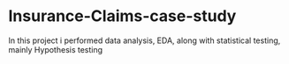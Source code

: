 # Insurance-Claims-case-study
In this project i performed data analysis, EDA, along with statistical testing, mainly Hypothesis testing
